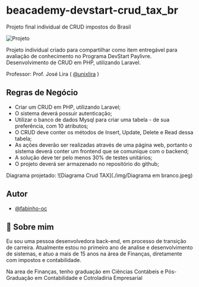 # beacademy-devstart-crud_tax_br
Projeto final individual de CRUD impostos do Brasil

![Projeto](https://www.handtalk.me/br/wp-content/uploads/sites/8/2018/11/capa-blog-2.png)

Projeto individual criado para compartilhar como item entregável para avaliação de conhecimento no Programa DevStart Paylivre.
Desenvolvimento de CRUD em PHP, utilizando Laravel.

Professor:
Prof. José Lira (
[@unixlira](https://github.com/unixlira) )


## Regras de Negócio
- Criar um CRUD em PHP, utilizando Laravel;
- O sistema deverá possuir autenticação;
- Utilizar o banco de dados Mysql para criar uma tabela - de sua preferência, com 10 atributos;
- O CRUD deve conter os métodos de Insert, Update, Delete e Read dessa tabela;
- As ações deverão ser realizadas através de uma página web, portanto o sistema deverá conter um frontend que se comunique com o backend;
- A solução deve ter pelo menos 30% de testes unitários;
- O projeto deverá ser armazenado no repositório do github;

Diagrama projetado:
![Diagrama Crud TAX](./img/Diagrama em branco.jpeg)



## Autor

- [@fabinho-oc](https://github.com/fabinho-oc/beacademy-devstart-gitegithub)


## 🚀 Sobre mim
Eu sou uma pessoa desenvolvedora back-end, em processo de transição de carreira.
Atualmente estou no primeiro ano de analise e desenvolvimento de sistemas, e atuo a mais de 15 anos na área de Finanças, diretamente com impostos e contabilidade.

Na area de Finanças, tenho graduação em Ciências Contábeis e Pós-Graduação em Contabilidade e Cotroladiria Empresarial
